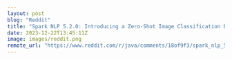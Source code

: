 ```yaml
---
layout: post
blog: "Reddit"
title: "Spark NLP 5.2.0: Introducing a Zero-Shot Image Classification by CLIP, ONNX support for T5, Marian, and CamemBERT, a new Text Splitter annotator, Over 8000 state-of-the-art Transformer Models in ONNX, bug fixes, and more!"
date: 2023-12-22T13:45:11Z
image: images/reddit.png
remote_url: "https://www.reddit.com/r/java/comments/18of9f3/spark_nlp_520_introducing_a_zeroshot_image/"
---
```

